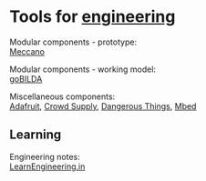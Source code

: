 
# Tools for [engineering](https://notageni.us/engineering/)

Modular components - prototype:  
[Meccano](https://www.meccano.com/en_us)

Modular components - working model:  
[goBILDA](https://www.gobilda.com/)

Miscellaneous components:  
[Adafruit](https://www.adafruit.com/),
[Crowd Supply](https://www.crowdsupply.com/),
[Dangerous Things](https://dangerousthings.com/),
[Mbed](https://os.mbed.com/)

## Learning

Engineering notes:  
[LearnEngineering.in](https://learnengineering.in/)
